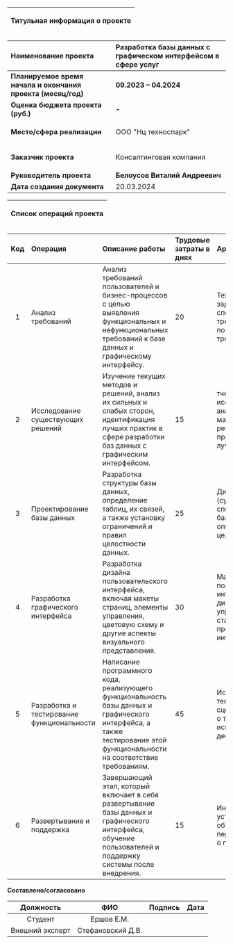 |<p>**Титульная информация о проекте**</p><p></p>|
| :-: |

|**Наименование проекта**|**Разработка базы данных с графическом интерфейсом в сфере услуг**|
| :- | :- |
|**Планируемое время начала и окончания проекта (месяц/год)**|**09.2023 – 04.2024**|
|**Оценка бюджета проекта (руб.)**|**-**|
|**Место/сфера реализации**|<p>ООО "Нц техноспарк"</p>|
|**Заказчик проекта**|<p>Консалтинговая компания</p>|
|**Руководитель проекта**|**Белоусов Виталий Андреевич**|
|**Дата создания документа**|20.03.2024|

|<p>**Список операций проекта**</p><p></p>|
| :-: |

|**Код**|**Операция**|**Описание работы**|**Трудовые затраты в днях**|**Артефакты**|
| :-: | :- | :- |:- |:- |
|1|Анализ требований|Анализ требований пользователей и бизнес-процессов с целью выявления функциональных и нефункциональных требований к базе данных и графическому интерфейсу.|20|Техническое задание, спецификации требований, отчёт по анализу требований.|
|2|Исследование существующих решений|Изучение текущих методов и решений, анализ их сильных и слабых сторон, идентификация лучших практик в сфере разработки баз данных с графическим интерфейсом.|15|тчет по исследованию, аналитические материалы, рекомендации по применению лучших практик.|
|3|Проектирование базы данных|Разработка структуры базы данных, определение таблиц, их связей, а также установку ограничений и правил целостности данных.|25|Диаграммы ER (сущность-связь), спецификации базы данных, описание правил целостности.|
|4|Разработка графического интерфейса|Разработка дизайна пользовательского интерфейса, включая макеты страниц, элементы управления, цветовую схему и другие аспекты визуального представления.|30|Макеты пользовательского интерфейса, дизайн элементов управления, стайлгайд, прототипы интерфейса.|
|5|Разработка и тестирование функциональности|Написание программного кода, реализующего функциональность базы данных и графического интерфейса, а также тестирование этой функциональности на соответствие требованиям.|45|Исходный код, тестовые сценарии, отчёты о тестировании, исправленные дефекты.|
|6|Развертывание и поддержка|Завершающий этап, который включает в себя развертывание базы данных и графического интерфейса, обучение пользователей и поддержку системы после внедрения.|15|Инструкции по установке, отчёты об обучении персонала, отчёты о поддержке|






**Составлено/согласовано**


|**Должность**|**ФИО**|**Подпись**|**Дата**|
| :-: | :-: | :-: | :-: |
|Студент|Ершов Е.М.|||
|Внешний эксперт|Стефановский Д.В.|||
